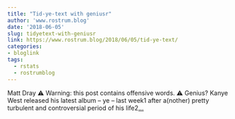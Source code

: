 ```yaml
---
title: "Tid-ye-text with geniusr"
author: 'www.rostrum.blog'
date: '2018-06-05'
slug: tidyetext-with-geniusr
link: https://www.rostrum.blog/2018/06/05/tid-ye-text/
categories:
- bloglink
tags:
  - rstats
  - rostrumblog
---
```


Matt Dray ⚠️ Warning: this post contains offensive words. ⚠️ Genius? Kanye West released his latest album – ye – last week1 after a(nother) pretty turbulent and controversial period of his life2[... <i class="fas fa-external-link-alt"></i>](https://www.rostrum.blog/2018/06/05/tid-ye-text/)

